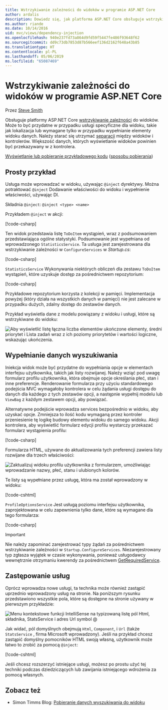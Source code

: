 ```yaml
---
title: Wstrzykiwanie zależności do widoków w programie ASP.NET Core
author: ardalis
description: Dowiedz się, jak platforma ASP.NET Core obsługuje wstrzykiwanie zależności do widoków MVC.
ms.author: riande
ms.date: 10/14/2016
uid: mvc/views/dependency-injection
ms.openlocfilehash: 940e237fd73a864d9fd59f5447fe486f93648f62
ms.sourcegitcommit: dd9c73db7853d87b566eef136d2162f648a43b85
ms.translationtype: HT
ms.contentlocale: pl-PL
ms.lasthandoff: 05/06/2019
ms.locfileid: "65087469"
---
```

# <a name="dependency-injection-into-views-in-aspnet-core"></a>Wstrzykiwanie zależności do widoków w programie ASP.NET Core

Przez [Steve Smith](https://ardalis.com/)

Obsługuje platformy ASP.NET Core [wstrzykiwanie zależności](xref:fundamentals/dependency-injection) do widoków. Może to być przydatne w przypadku usługi specyficzne dla widoku, takie jak lokalizacja lub wymagane tylko w przypadku wypełnianie elementy widoku danych. Należy starać się utrzymać [separacji](/dotnet/standard/modern-web-apps-azure-architecture/architectural-principles#separation-of-concerns) między widoków i kontrolerów. Większość danych, których wyświetlanie widoków powinien być przekazywany w z kontrolera.

[Wyświetlanie lub pobieranie przykładowego kodu](https://github.com/aspnet/AspNetCore.Docs/tree/master/aspnetcore/mvc/views/dependency-injection/sample) ([sposobu pobierania](xref:index#how-to-download-a-sample))

## <a name="a-simple-example"></a>Prosty przykład

Usługa może wprowadzać w widoku, używając `@inject` dyrektywy. Można potraktować `@inject` Dodawanie właściwości do widoku i wypełnienie właściwości, używając DI.

Składnia `@inject`: `@inject <type> <name>`

Przykładem `@inject` w akcji:

[!code-csharp[](../../mvc/views/dependency-injection/sample/src/ViewInjectSample/Views/ToDo/Index.cshtml?highlight=4,5,15,16,17)]

Ten widok przedstawia listę `ToDoItem` wystąpień, wraz z podsumowaniem przedstawiająca ogólne statystyki. Podsumowanie jest wypełniana od wprowadzonego `StatisticsService`. Ta usługa jest zarejestrowana dla wstrzykiwanie zależności w `ConfigureServices` w *Startup.cs*:

[!code-csharp[](../../mvc/views/dependency-injection/sample/src/ViewInjectSample/Startup.cs?highlight=6,7&range=15-22)]

`StatisticsService` Wykonywania niektórych obliczeń dla zestawu `ToDoItem` wystąpień, które uzyskuje dostęp za pośrednictwem repozytorium:

[!code-csharp[](../../mvc/views/dependency-injection/sample/src/ViewInjectSample/Model/Services/StatisticsService.cs?highlight=15,20,25)]

Przykładowe repozytorium korzysta z kolekcji w pamięci. Implementacja powyżej (który działa na wszystkich danych w pamięci) nie jest zalecane w przypadku dużych, zdalny dostęp do zestawów danych.

Przykład wyświetla dane z modelu powiązany z widoku i usługi, które są wstrzykiwane do widoku:

![Aby wyświetlić listę łączna liczba elementów ukończone elementy, średni priorytet i Lista zadań wraz z ich poziomy priorytetów i wartości logiczne, wskazując ukończenia.](dependency-injection/_static/screenshot.png)

## <a name="populating-lookup-data"></a>Wypełnianie danych wyszukiwania

Iniekcja widok może być przydatne do wypełniania opcje w elementach interfejsu użytkownika, takich jak listy rozwijanej. Należy wziąć pod uwagę formularz profilu użytkownika, która obejmuje opcje określania płeć, stan i inne preferencje. Renderowanie formularza przy użyciu standardowego podejścia MVC wymagałoby kontrolera w celu żądania usługi dostępu do danych dla każdego z tych zestawów opcji, a następnie wypełnij modelu lub `ViewBag` z każdym zestawem opcji, aby powiązać.

Alternatywne podejście wprowadza services bezpośrednio w widoku, aby uzyskać opcje. Zmniejsza to ilość kodu wymaganą przez kontroler przeniesienie tę logikę budowy elementu widoku do samego widoku. Akcji kontrolera, aby wyświetlić formularz edycji profilu wystarczy przekazać formularz wystąpienia profilu:

[!code-csharp[](../../mvc/views/dependency-injection/sample/src/ViewInjectSample/Controllers/ProfileController.cs?highlight=9,19)]

Formularza HTML, używane do aktualizowania tych preferencji zawiera listy rozwijane dla trzech właściwości:

![Zaktualizuj widoku profilu użytkownika z formularzem, umożliwiając wprowadzanie nazwy, płeć, stanu i ulubionych kolorów.](dependency-injection/_static/updateprofile.png)

Te listy są wypełniane przez usługę, która ma został wprowadzony w widoku:

[!code-cshtml[](../../mvc/views/dependency-injection/sample/src/ViewInjectSample/Views/Profile/Index.cshtml?highlight=4,16,17,21,22,26,27)]

`ProfileOptionsService` Jest usługą poziomu interfejsu użytkownika, zaprojektowana w celu zapewnienia tylko dane, które są wymagane dla tego formularza:

[!code-csharp[](../../mvc/views/dependency-injection/sample/src/ViewInjectSample/Model/Services/ProfileOptionsService.cs?highlight=7,13,24)]

> [!IMPORTANT]
> Nie należy zapominać zarejestrować typy żądań za pośrednictwem wstrzykiwanie zależności w `Startup.ConfigureServices`. Niezarejestrowany typ zgłasza wyjątek w czasie wykonywania, ponieważ usługodawcy wewnętrznie otrzymaniu kwerendy za pośrednictwem [GetRequiredService](/dotnet/api/microsoft.extensions.dependencyinjection.serviceproviderserviceextensions.getrequiredservice).

## <a name="overriding-services"></a>Zastępowanie usług

Oprócz wprowadza nowe usługi, ta technika może również zastąpić uprzednio wprowadzony usług na stronie. Na poniższym rysunku przedstawiono wszystkie pola, które są dostępne na stronie używany w pierwszym przykładzie:

![Menu kontekstowe funkcji IntelliSense na typizowaną listę pól Html, składnika, StatsService i adres Url symbol @](dependency-injection/_static/razor-fields.png)

Jak widać, pól domyślnych obejmują `Html`, `Component`, i `Url` (także `StatsService` , firma Microsoft wprowadzony). Jeśli na przykład chcesz zastąpić domyślny pomocników HTML swoją własną, użytkownik może łatwo to zrobić za pomocą `@inject`:

[!code-cshtml[](../../mvc/views/dependency-injection/sample/src/ViewInjectSample/Views/Helper/Index.cshtml?highlight=3,11)]

Jeśli chcesz rozszerzyć istniejące usługi, możesz po prostu użyć tej techniki podczas dziedziczących lub zawijania istniejącego wdrożenia za pomocą własnych.

## <a name="see-also"></a>Zobacz też

* Simon Timms Blog: [Pobieranie danych wyszukiwania do widoku](http://blog.simontimms.com/2015/06/09/getting-lookup-data-into-you-view/)
